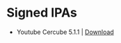 # Signed IPAs

- Youtube Cercube 5.1.1 | <a href="itms-services://?action=download-manifest&amp;url=https://ipa.akentev.com/youtube/info.plist">Download</a>
